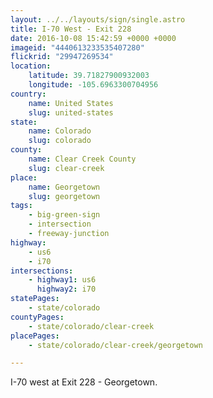 ```yaml
---
layout: ../../layouts/sign/single.astro
title: I-70 West - Exit 228
date: 2016-10-08 15:42:59 +0000 +0000
imageid: "4440613233535407280"
flickrid: "29947269534"
location:
    latitude: 39.71827900932003
    longitude: -105.6963300704956
country:
    name: United States
    slug: united-states
state:
    name: Colorado
    slug: colorado
county:
    name: Clear Creek County
    slug: clear-creek
place:
    name: Georgetown
    slug: georgetown
tags:
    - big-green-sign
    - intersection
    - freeway-junction
highway:
    - us6
    - i70
intersections:
    - highway1: us6
      highway2: i70
statePages:
    - state/colorado
countyPages:
    - state/colorado/clear-creek
placePages:
    - state/colorado/clear-creek/georgetown

---
```

I-70 west at Exit 228 - Georgetown.